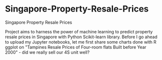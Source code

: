 # Singapore-Property-Resale-Prices
Singapore Property Resale Prices

Project aims to harness the power of machine learning to predict property resale prices in Singapore with Python Scikit-learn library.
Before I go ahead to upload my Jupyter notebooks, let me first share some charts done with R ggplot on  "Tampines Resale Prices of Four-room flats Built before Year 2000" - did we really sell our 4S unit well?
